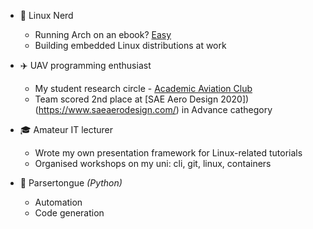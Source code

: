 <!-- ### Hi there 👋 -->

- 🐧 Linux Nerd
    - Running Arch on an ebook? [Easy](https://github.com/Wint3rmute/arch-linux-on-kindle)
    - Building embedded Linux distributions at work

- ✈️ UAV programming enthusiast
    - My student research circle - [Academic Aviation Club](akl.pwr.edu.pl/)
    - Team scored 2nd place at [SAE Aero Design 2020])(https://www.saeaerodesign.com/) in Advance cathegory

- 🎓 Amateur IT lecturer
    - Wrote my own presentation framework for Linux-related tutorials
    - Organised workshops on my uni: cli, git, linux, containers

- 🐍 Parsertongue *(Python)*
    - Automation
    - Code generation


<!--
**Wint3rmute/Wint3rmute** is a ✨ _special_ ✨ repository because its `README.md` (this file) appears on your GitHub profile.

Here are some ideas to get you started:

- 🔭 I’m currently working on ...
- 🌱 I’m currently learning ...
- 👯 I’m looking to collaborate on ...
- 🤔 I’m looking for help with ...
- 💬 Ask me about ...
- 📫 How to reach me: ...
- 😄 Pronouns: ...
- ⚡ Fun fact: ...
-->